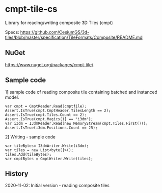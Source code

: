 # cmpt-tile-cs

Library for reading/writing composite 3D Tiles (cmpt)

Specs: https://github.com/CesiumGS/3d-tiles/blob/master/specification/TileFormats/Composite/README.md

## NuGet

https://www.nuget.org/packages/cmpt-tile/

## Sample code

1] sample code of reading composite tile containing batched and instanced model.

```
var cmpt = CmptReader.Read(cmptfile);
Assert.IsTrue(cmpt.CmptHeader.TilesLength == 2);
Assert.IsTrue(cmpt.Tiles.Count == 2);
Assert.IsTrue(cmpt.Magics[1] == "i3dm");
var i3dm = I3dmReader.Read(new MemoryStream(cmpt.Tiles.First()));
Assert.IsTrue(i3dm.Positions.Count == 25);
```

2] Writing - sample code

```
var tileBytes= I3dmWriter.Write(i3dm);
var tiles = new List<byte[]>();
tiles.Add(tileBytes);
var cmptBytes = CmptWriter.Write(tiles);

```

## History

2020-11-02: Initial version - reading composite tiles
